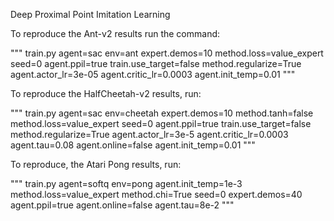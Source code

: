 Deep Proximal Point Imitation Learning

To reproduce the Ant-v2 results run the command:

"""
train.py agent=sac env=ant expert.demos=10 method.loss=value_expert seed=0 agent.ppil=true train.use_target=false method.regularize=True agent.actor_lr=3e-05 agent.critic_lr=0.0003 agent.init_temp=0.01
"""


To reproduce the HalfCheetah-v2 results, run:


"""
train.py agent=sac env=cheetah expert.demos=10 method.tanh=false method.loss=value_expert seed=0 agent.ppil=true train.use_target=false method.regularize=True agent.actor_lr=3e-5 agent.critic_lr=0.0003 agent.tau=0.08 agent.online=false agent.init_temp=0.01
"""

To reproduce, the Atari Pong results, run:

"""
train.py agent=softq env=pong agent.init_temp=1e-3 method.loss=value_expert method.chi=True seed=0 expert.demos=40 agent.ppil=true agent.online=false agent.tau=8e-2
"""